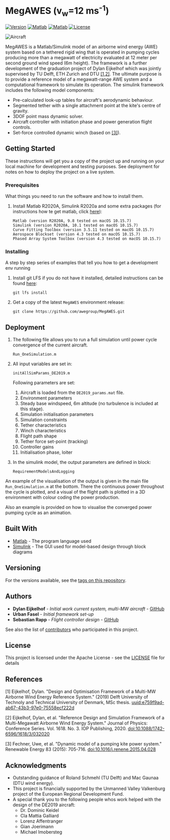 # MegAWES (v<sub>w</sub>=12 ms<sup>-1</sup>)

[![Version](https://img.shields.io/github/v/release/awegroup/MegAWES?label=Latest%20release&sort=semver)](https://github.com/awegroup/MegAWES/releases)
[![Matlab](https://img.shields.io/badge/Matlab%20Simulink-2020A-brightgreen)](https://www.mathworks.com/products/simulink) <!--static-->
[![Matlab](https://img.shields.io/badge/Matlab%20Simulink-2018B-yellow)](https://www.mathworks.com/products/simulink) <!--static-->
[![License](https://img.shields.io/github/license/awegroup/MegAWES?label=License)](http://www.apache.org/licenses/)

![Aircraft](DE2019_Aircraft.jpeg)
<!--<img src="DE2019_Aircraft.jpeg" alt="alt text" width="600"/>-->

MegAWES is a Matlab/Simulink model of an airborne wind energy (AWE) system based on a tethered rigid wing that is operated in pumping cycles producing more than a megawatt of electricity evaluated at 12 meter per second ground wind speed (6m height). The framework is a further development of the graduation project of Dylan Eijkelhof which was jointly supervised by TU Delft, ETH Zurich and DTU [[1,2]](#References). The ultimate purpose is to provide a reference model of a megawatt-range AWE system and a computational framework to simulate its operation. The simulink framework includes the following model components:

* Pre-calculated look-up tables for aircraft's aerodynamic behaviour.
* Segmented tether with a single attachment point at the kite's centre of gravity.
* 3DOF point mass dynamic solver.
* Aircraft controller with initiation phase and power generation flight controls.
* Set-force controlled dynamic winch (based on [[3]](#References)).


## Getting Started

These instructions will get you a copy of the project up and running on your local machine for development and testing purposes. See deployment for notes on how to deploy the project on a live system.

### Prerequisites

What things you need to run the software and how to install them.

1. Install Matlab R2020A, Simulink R2020a and some extra packages (for instructions how te get matlab, click [here](https://www.mathworks.com/products/get-matlab.html)):

	```
	Matlab (version R2020A, 9.8 tested on macOS 10.15.7)
	Simulink (version R2020A, 10.1 tested on macOS 10.15.7)
	Curve Fitting Toolbox (version 3.5.11 tested on macOS 10.15.7)
	Aerospace Blockset (version 4.3 tested on macOS 10.15.7)
	Phased Array System Toolbox (version 4.3 tested on macOS 10.15.7)
	```

### Installing

A step by step series of examples that tell you how to get a development env running

1. Install git LFS if you do not have it installed, detailed instructions can be found [here](https://github.com/git-lfs/git-lfs/wiki/Installation):

	```
	git lfs install
	```

1. Get a copy of the latest `MegAWES` environment release:

	```
	git clone https://github.com/awegroup/MegAWES.git
	```

## Deployment

1. The following file allows you to run a full simulation until power cycle convergence of the current aircraft.

	```
	Run_OneSimulation.m
	```

2. All input variables are set in:

	```
	initAllSimParams_DE2019.m
	```
	Following parameters are set:
	1. Aircraft is loaded from the `DE2019_params.mat` file.
	2. Environment parameters
	3. Steady base windspeed, 6m altitude (no turbulence is included at this stage).
	4. Simulation initialisation parameters
	5. Simulation constraints
	6. Tether characteristics
	7. Winch characteristics
	8. Flight path shape
	9. Tether force set-point (tracking)
	10. Controller gains
	11. Initialisation phase, loiter

3. In the simulink model, the output parameters are defined in block:

	```
	RequirementModelsAndLogging
	```

An example of the visualisation of the output is given in the main file `Run_OneSimulation.m` at the bottom.
There the continuous power throughout the cycle is plotted, and a visual of the flight path is plotted in a 3D environment with colour coding the power production. 

Also an example is provided on how to visualise the converged power pumping cycle as an animation.

## Built With

* [Matlab](https://www.mathworks.com/products/matlab) - The program language used
* [Simulink](https://www.mathworks.com/products/simulink) - The GUI used for model-based design through block diagrams

<!--## Contributing

Please read [CONTRIBUTING.md](https://gist.github.com/PurpleBooth/b24679402957c63ec426) for details on our code of conduct, and the process for submitting pull requests to us.-->

## Versioning

For the versions available, see the [tags on this repository](https://github.com/awegroup/MegAWES/tags). 

## Authors

* **Dylan Eijkelhof** - *Initial work current system, multi-MW aircraft* - [GitHub](https://github.com/DylanEij)
* **Urban Fasel** - *Initial framework set-up* 
* **Sebastian Rapp** - *Flight controller design* - [GitHub](https://github.com/sebrap)

See also the list of [contributors](https://github.com/awegroup/MegAWES/graphs/contributors) who participated in this project.

## License

This project is licensed under the Apache License - see the [LICENSE](LICENSE.md) file for details

## References
[1] Eijkelhof, Dylan. "Design and Optimisation Framework of a Multi-MW Airborne Wind Energy Reference System." (2019) Delft University of Technoly and Technical University of Denmark, MSc thesis. [uuid:e759f9ad-ab67-43b3-97e0-75558ecf222d](http://resolver.tudelft.nl/uuid:e759f9ad-ab67-43b3-97e0-75558ecf222d)

[2] Eijkelhof, Dylan, et al. "Reference Design and Simulation Framework of a Multi-Megawatt Airborne Wind Energy System." Journal of Physics: Conference Series. Vol. 1618. No. 3. IOP Publishing, 2020. [doi:10.1088/1742-6596/1618/3/032020](https://doi.org/10.1088/1742-6596/1618/3/032020)

[3] Fechner, Uwe, et al. "Dynamic model of a pumping kite power system." Renewable Energy 83 (2015): 705-716. [doi:10.1016/j.renene.2015.04.028](http://dx.doi.org/10.1016/j.renene.2015.04.028)

## Acknowledgments

* Outstanding guidance of Roland Schmehl (TU Delft) and Mac Gaunaa (DTU wind energy).
* This project is financially supported by the Unmanned Valley Valkenburg project of the European Regional Development Fund.
* A special thank you to the following people whos work helped with the design of the DE2019 aircraft:
	* Dr. Dominic Keidel
	* Cla Mattia Galliard
	* Lorenz Affentranger
	* Gian Joerimann
	* Michael Imobersteg

